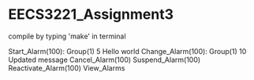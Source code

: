 # EECS3221_Assignment3

compile by typing 'make' in terminal

Start_Alarm(100): Group(1) 5 Hello world
Change_Alarm(100): Group(1) 10 Updated message
Cancel_Alarm(100)
Suspend_Alarm(100)
Reactivate_Alarm(100)
View_Alarms
